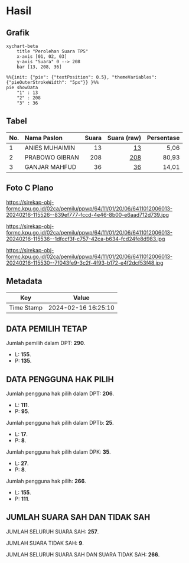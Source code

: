 # Hasil

## Grafik

```mermaid
xychart-beta
    title "Perolehan Suara TPS"
    x-axis [01, 02, 03]
    y-axis "Suara" 0 --> 208
    bar [13, 208, 36]
```

```mermaid
%%{init: {"pie": {"textPosition": 0.5}, "themeVariables": {"pieOuterStrokeWidth": "5px"}} }%%
pie showData
    "1" : 13
    "2" : 208
    "3" : 36
```

## Tabel

| No. | Nama Paslon    | Suara | Suara (raw) | Persentase |
|:--- |:-------------- | -----:| -----------:| ----------:|
| 1   | ANIES MUHAIMIN | 13    | [13][p-1]   | 5,06       |
| 2   | PRABOWO GIBRAN | 208   | [208][p-2]  | 80,93      |
| 3   | GANJAR MAHFUD  | 36    | [36][p-3]   | 14,01      |


[p-1]: https://github.com/gigit-pemilu/pemilu-2024-64-kalimantan-timur/blob/main/pilpres/hitung-suara/sub/64-kalimantan-timur/sub/11-mahakam-ulu/sub/01-long-bagun/sub/2006-ujoh-bilang/sub/013-tps/sub/paslon-1.txt
[p-2]: https://github.com/gigit-pemilu/pemilu-2024-64-kalimantan-timur/blob/main/pilpres/hitung-suara/sub/64-kalimantan-timur/sub/11-mahakam-ulu/sub/01-long-bagun/sub/2006-ujoh-bilang/sub/013-tps/sub/paslon-2.txt
[p-3]: https://github.com/gigit-pemilu/pemilu-2024-64-kalimantan-timur/blob/main/pilpres/hitung-suara/sub/64-kalimantan-timur/sub/11-mahakam-ulu/sub/01-long-bagun/sub/2006-ujoh-bilang/sub/013-tps/sub/paslon-3.txt

## Foto C Plano

https://sirekap-obj-formc.kpu.go.id/02ca/pemilu/ppwp/64/11/01/20/06/6411012006013-20240216-115526--839ef777-fccd-4e46-8b00-e6aad712d739.jpg

https://sirekap-obj-formc.kpu.go.id/02ca/pemilu/ppwp/64/11/01/20/06/6411012006013-20240216-115536--1dfccf3f-c757-42ca-b634-fcd24fe8d983.jpg

https://sirekap-obj-formc.kpu.go.id/02ca/pemilu/ppwp/64/11/01/20/06/6411012006013-20240216-115530--7f043fe9-3c2f-4f93-b172-e4f2dcf53f48.jpg


## Metadata

| Key        | Value               |
| ---------- | ------------------- |
| Time Stamp | 2024-02-16 16:25:10 |


## DATA PEMILIH TETAP

Jumlah pemilih dalam DPT: **290**.
 * L: **155**.
 * P: **135**.

## DATA PENGGUNA HAK PILIH

Jumlah pengguna hak pilih dalam DPT: **206**.
 * L: **111**.
 * P: **95**.

Jumlah pengguna hak pilih dalam DPTb: **25**.
 * L: **17**.
 * P: **8**.

Jumlah pengguna hak pilih dalam DPK: **35**.
 * L: **27**.
 * P: **8**.

Jumlah pengguna hak pilih: **266**.
 * L: **155**.
 * P: **111**.

## JUMLAH SUARA SAH DAN TIDAK SAH

JUMLAH SELURUH SUARA SAH: **257**.

JUMLAH SUARA TIDAK SAH: **9**.

JUMLAH SELURUH SUARA SAH DAN SUARA TIDAK SAH: **266**.


